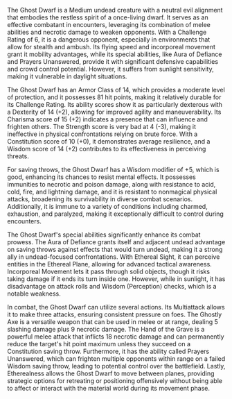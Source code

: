 The Ghost Dwarf is a Medium undead creature with a neutral evil alignment that embodies the restless spirit of a once-living dwarf. It serves as an effective combatant in encounters, leveraging its combination of melee abilities and necrotic damage to weaken opponents. With a Challenge Rating of 6, it is a dangerous opponent, especially in environments that allow for stealth and ambush. Its flying speed and incorporeal movement grant it mobility advantages, while its special abilities, like Aura of Defiance and Prayers Unanswered, provide it with significant defensive capabilities and crowd control potential. However, it suffers from sunlight sensitivity, making it vulnerable in daylight situations.

The Ghost Dwarf has an Armor Class of 14, which provides a moderate level of protection, and it possesses 81 hit points, making it relatively durable for its Challenge Rating. Its ability scores show it as particularly dexterous with a Dexterity of 14 (+2), allowing for improved agility and maneuverability. Its Charisma score of 15 (+2) indicates a presence that can influence and frighten others. The Strength score is very bad at 4 (-3), making it ineffective in physical confrontations relying on brute force. With a Constitution score of 10 (+0), it demonstrates average resilience, and a Wisdom score of 14 (+2) contributes to its effectiveness in perceiving threats.

For saving throws, the Ghost Dwarf has a Wisdom modifier of +5, which is good, enhancing its chances to resist mental effects. It possesses immunities to necrotic and poison damage, along with resistance to acid, cold, fire, and lightning damage, and it is resistant to nonmagical physical attacks, broadening its survivability in diverse combat scenarios. Additionally, it is immune to a variety of conditions including charmed, exhaustion, and paralyzed, making it exceptionally difficult to control during encounters.

The Ghost Dwarf's special abilities significantly enhance its combat prowess. The Aura of Defiance grants itself and adjacent undead advantage on saving throws against effects that would turn undead, making it a strong ally in undead-focused confrontations. With Ethereal Sight, it can perceive entities in the Ethereal Plane, allowing for advanced tactical awareness. Incorporeal Movement lets it pass through solid objects, though it risks taking damage if it ends its turn inside one. However, while in sunlight, it has disadvantage on attack rolls and Wisdom (Perception) checks, which is a notable weakness.

In combat, the Ghost Dwarf can utilize several actions. Its Multiattack allows it to make three attacks, ensuring consistent pressure on foes. The Ghostly Axe is a versatile weapon that can be used in melee or at range, dealing 5 slashing damage plus 9 necrotic damage. The Hand of the Grave is a powerful melee attack that inflicts 18 necrotic damage and can permanently reduce the target's hit point maximum unless they succeed on a Constitution saving throw. Furthermore, it has the ability called Prayers Unanswered, which can frighten multiple opponents within range on a failed Wisdom saving throw, leading to potential control over the battlefield. Lastly, Etherealness allows the Ghost Dwarf to move between planes, providing strategic options for retreating or positioning offensively without being able to affect or interact with the material world during its movement phase.